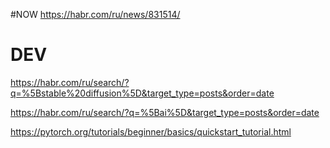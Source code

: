 #NOW
https://habr.com/ru/news/831514/

# DEV
https://habr.com/ru/search/?q=%5Bstable%20diffusion%5D&target_type=posts&order=date

https://habr.com/ru/search/?q=%5Bai%5D&target_type=posts&order=date

https://pytorch.org/tutorials/beginner/basics/quickstart_tutorial.html

